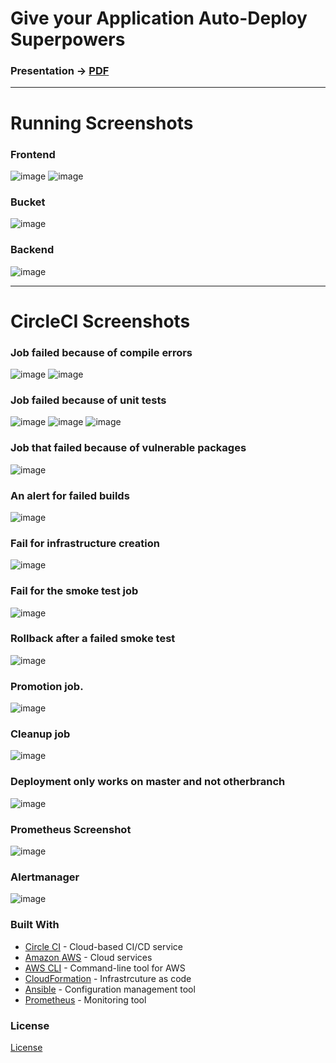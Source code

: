 
# Give your Application Auto-Deploy Superpowers

### Presentation -> [PDF](presentation.pdf)
---

# Running Screenshots
### Frontend
![image](Screenshots/running.png)
![image](Screenshots/frontexample2.png)

### Bucket
![image](Screenshots/runningbucket.png)
### Backend
![image](Screenshots/runningec2.png)

---

# CircleCI Screenshots
### Job failed because of compile errors
![image](Screenshots/1.png)
![image](Screenshots/1a.png)
### Job failed because of unit tests
![image](Screenshots/2.png)
![image](Screenshots/2a.png)
![image](Screenshots/2b.png)
### Job that failed because of vulnerable packages
![image](Screenshots/3.png)
### An alert for failed builds
![image](Screenshots/4.png)
### Fail for infrastructure creation
![image](Screenshots/5.png)
### Fail for the smoke test job
![image](Screenshots/6.png)
### Rollback after a failed smoke test
![image](Screenshots/7.png)
### Promotion job.
![image](Screenshots/8.png)
### Cleanup job 
![image](Screenshots/9.png)
### Deployment only works on master and not otherbranch  
![image](Screenshots/10.png)
### Prometheus Screenshot
![image](Screenshots/prnode.png)
### Alertmanager
![image](Screenshots/12-1.png)






### Built With

- [Circle CI](www.circleci.com) - Cloud-based CI/CD service
- [Amazon AWS](https://aws.amazon.com/) - Cloud services
- [AWS CLI](https://aws.amazon.com/cli/) - Command-line tool for AWS
- [CloudFormation](https://aws.amazon.com/cloudformation/) - Infrastrcuture as code
- [Ansible](https://www.ansible.com/) - Configuration management tool
- [Prometheus](https://prometheus.io/) - Monitoring tool

### License

[License](LICENSE.md)
